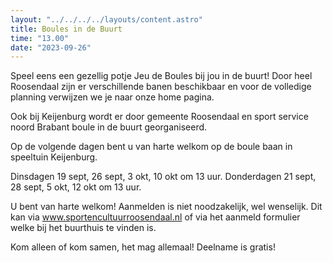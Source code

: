 ```yaml
---
layout: "../../../../layouts/content.astro"
title: Boules in de Buurt
time: "13.00"
date: "2023-09-26"
---
```


Speel eens een gezellig potje Jeu de Boules bij jou in de buurt!
Door heel Roosendaal zijn er verschillende banen beschikbaar en voor de volledige planning verwijzen 
we je naar onze home pagina.

Ook bij Keijenburg wordt er door gemeente Roosendaal en sport service noord Brabant 
boule in de buurt georganiseerd.

Op de volgende dagen bent u van harte welkom op de boule baan in speeltuin Keijenburg.

Dinsdagen 19 sept, 26 sept, 3 okt, 10 okt om 13 uur.
Donderdagen 21 sept, 28 sept, 5 okt, 12 okt om 13 uur.

U bent van harte welkom!
Aanmelden is niet noodzakelijk, wel wenselijk.
Dit kan via www.sportencultuurroosendaal.nl
of via het aanmeld formulier welke bij het buurthuis te vinden is.

Kom alleen of kom samen, het mag allemaal!
Deelname is gratis!
